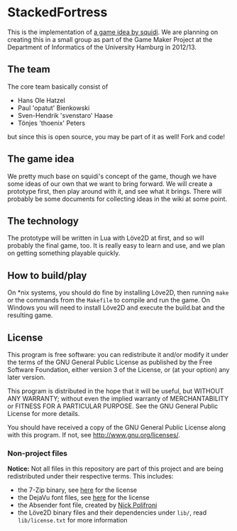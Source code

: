 # StackedFortress

This is the implementation of [a game idea by squidi](http://www.squidi.net/three/entry.php?id=67). We are planning on creating this in a small group as part of the Game Maker Project at the Department of Informatics of the University Hamburg in 2012/13.

## The team

The core team basically consist of

- Hans Ole Hatzel
- Paul 'opatut' Bienkowski
- Sven-Hendrik 'svenstaro' Haase
- Tönjes 'thoenix' Peters

but since this is open source, you may be part of it as well! Fork and code!

## The game idea

We pretty much base on squidi's concept of the game, though we have some ideas of our own that we want to bring forward. We will create a prototype first, then play around with it, and see what it brings. There will probably be some documents for collecting ideas in the wiki at some point.

## The technology

The prototype will be written in Lua with Löve2D at first, and so will probably the final game, too. It is really easy to learn and use, and we plan on getting something playable quickly.

## How to build/play

On \*nix systems, you should do fine by installing Löve2D, then running `make` or the commands from the `Makefile` to compile and run the game. On Windows you will need to install Löve2D and execute the build.bat and the resulting game.

## License

This program is free software: you can redistribute it and/or modify it under the terms of the GNU General Public License as published by the Free Software Foundation, either version 3 of the License, or (at your option) any later version.

This program is distributed in the hope that it will be useful, but WITHOUT ANY WARRANTY; without even the implied warranty of MERCHANTABILITY or FITNESS FOR A PARTICULAR PURPOSE.  See the GNU General Public License for more details.

You should have received a copy of the GNU General Public License along with this program. If not, see http://www.gnu.org/licenses/.

### Non-project files

**Notice:** Not all files in this repository are part of this project and are being redistributed under their respective terms. This includes:

- the 7-Zip binary, see [here](http://www.7-zip.org/license.txt) for the license
- the DejaVu font files, see [here](http://dejavu-fonts.org/wiki/License) for the license
- the Absender font file, created by [Nick Polifroni](http://www.remedy667.com/)
- the Löve2D binary files and their dependencies under `lib/`, read `lib/license.txt` for more information

